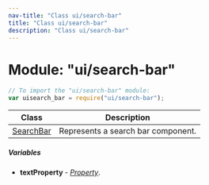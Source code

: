 ```yaml
---
nav-title: "Class ui/search-bar"
title: "Class ui/search-bar"
description: "Class ui/search-bar"
---
```

# Module: "ui/search-bar"

``` JavaScript
// To import the "ui/search-bar" module:
var uisearch_bar = require("ui/search-bar");
```

Class | Description
------|------------
[SearchBar](../../ui/search-bar/SearchBar.md) | Represents a search bar component.

##### Variables
 - **textProperty** - [_Property_](../../ui/core/dependency-observable/Property.md).